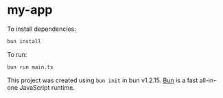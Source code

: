 # my-app

To install dependencies:

```bash
bun install
```

To run:

```bash
bun run main.ts
```

This project was created using `bun init` in bun v1.2.15. [Bun](https://bun.sh) is a fast all-in-one JavaScript runtime.

